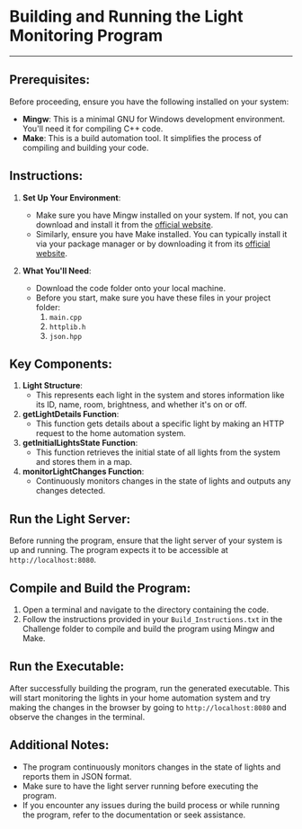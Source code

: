 # Building and Running the Light Monitoring Program

---

## Prerequisites:
Before proceeding, ensure you have the following installed on your system:
- **Mingw**: This is a minimal GNU for Windows development environment. You'll need it for compiling C++ code.
- **Make**: This is a build automation tool. It simplifies the process of compiling and building your code.

## Instructions:
1. **Set Up Your Environment**:
   - Make sure you have Mingw installed on your system. If not, you can download and install it from the [official website](https://www.mingw-w64.org/).
   - Similarly, ensure you have Make installed. You can typically install it via your package manager or by downloading it from its [official website](https://www.gnu.org/software/make/).

2. **What You'll Need**:
   - Download the code folder onto your local machine.
   - Before you start, make sure you have these files in your project folder:
     1. `main.cpp`
     2. `httplib.h`
     3. `json.hpp`

## Key Components:
1. **Light Structure**:
   - This represents each light in the system and stores information like its ID, name, room, brightness, and whether it's on or off.
2. **getLightDetails Function**:
   - This function gets details about a specific light by making an HTTP request to the home automation system.
3. **getInitialLightsState Function**:
   - This function retrieves the initial state of all lights from the system and stores them in a map.
4. **monitorLightChanges Function**:
   - Continuously monitors changes in the state of lights and outputs any changes detected.

## Run the Light Server:
Before running the program, ensure that the light server of your system is up and running. The program expects it to be accessible at `http://localhost:8080`.

## Compile and Build the Program:
1. Open a terminal and navigate to the directory containing the code.
2. Follow the instructions provided in your `Build_Instructions.txt` in the Challenge folder to compile and build the program using Mingw and Make.

## Run the Executable:
After successfully building the program, run the generated executable. This will start monitoring the lights in your home automation system and try making the changes in the browser by going to `http://localhost:8080` and observe the changes in the terminal.

## Additional Notes:
- The program continuously monitors changes in the state of lights and reports them in JSON format.
- Make sure to have the light server running before executing the program.
- If you encounter any issues during the build process or while running the program, refer to the documentation or seek assistance.
